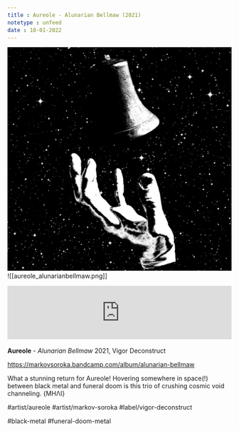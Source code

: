 ```yaml
---
title : Aureole - Alunarian Bellmaw (2021)
notetype : unfeed
date : 10-01-2022
---
```

![slbum cuvvert](/assets/img/aureole_alunarianbellmaw.png)
![[aureole_alunarianbellmaw.png]]
<iframe style="border: 0; width: 100%; height: 120px;" src="https://bandcamp.com/EmbeddedPlayer/album=2844372934/size=large/bgcol=333333/linkcol=2ebd35/tracklist=false/artwork=small/transparent=true/" seamless><a href="https://markovsoroka.bandcamp.com/album/alunarian-bellmaw">Alunarian Bellmaw by Aureole</a></iframe>

**Aureole** - *Alunarian Bellmaw*
2021, Vigor Deconstruct

https://markovsoroka.bandcamp.com/album/alunarian-bellmaw

What a stunning return for Aureole! Hovering somewhere in space(!) between black metal and funeral doom is this trio of crushing cosmic void channeling.
{ΜΗΛΙ}

#artist/aureole
#artist/markov-soroka
#label/vigor-deconstruct

#black-metal
#funeral-doom-metal
